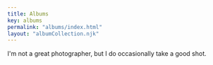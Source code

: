 ```yaml
---
title: Albums
key: albums
permalink: "albums/index.html"
layout: "albumCollection.njk"
---
```


I'm not a great photographer, but I do occasionally take a good shot.
